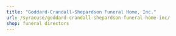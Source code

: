 ```yaml
---
title: "Goddard-Crandall-Shepardson Funeral Home, Inc."
url: /syracuse/goddard-crandall-shepardson-funeral-home-inc/
shop: funeral directors
---
```

